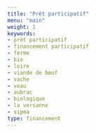 ```yaml
---
title: "Prêt participatif"
menu: "main"
weight: 1
keywords:
- prêt participatif
- financement participatif
- ferme
- bio
- loire
- viande de bœuf
- vache
- veau
- aubrac
- biologique
- la versanne
- sipma
type: financement
---
```

